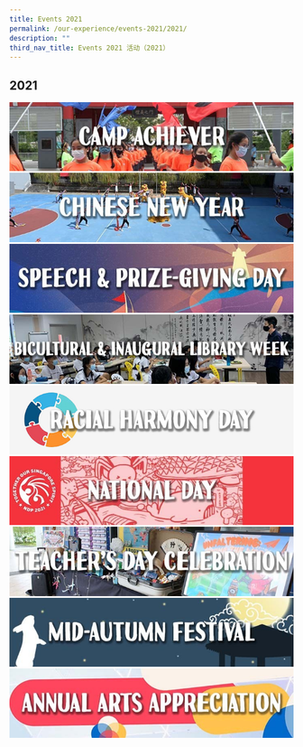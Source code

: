 ```yaml
---
title: Events 2021
permalink: /our-experience/events-2021/2021/
description: ""
third_nav_title: Events 2021 活动（2021）
---
```


## 2021


<a href="/our-experience/events-2021/camp-achiever/"><img src="/images/CampAchieverBanner.jpg">
<br>
<a href="/our-experience/events-2021/chinese-new-year/"><img src="/images/CNYWebsiteBanner.jpg">
<br>
<a href="/our-experience/events-2021/speech-day/"><img src="/images/SpeechDayWebsiteBanner.jpg">
<br>
<a href="/our-experience/events-2021/bicultural-week/"><img src="/images/BiculturalWebsiteBanner.jpg">
<br>
<a href="/our-experience/events-2021/racial-harmony/"><img src="/images/RacialHarmonyWebsiteBanner1.jpg">
<br>
<a href="/our-experience/events-2021/national-day/"><img src="/images/NationalDayBanner.jpg">
<br>
<a href="/our-experience/events-2021/teachers-day/"><img src="/images/TeachersDayBanner.jpg">
<br>
<a href="/our-experience/events-2021/mid-autumn/"><img src="/images/MidAutumnBanner.jpg">
<br>
<a href="/our-experience/events-2021/annual-arts-appreciation/"><img src="/images/AAABanner.jpg">
<br>